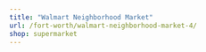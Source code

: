 ```yaml
---
title: "Walmart Neighborhood Market"
url: /fort-worth/walmart-neighborhood-market-4/
shop: supermarket
---
```

